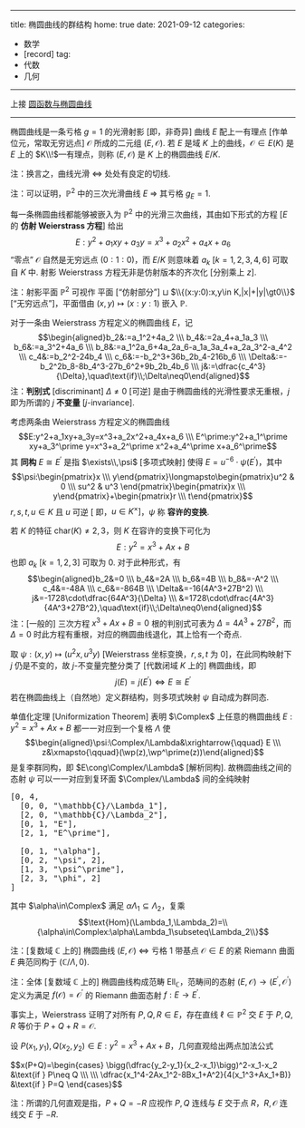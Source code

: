 
---
title: 椭圆曲线的群结构
home: true
date: 2021-09-12
categories:
  - 数学
  - [record]
tag:
  - 代数
  - 几何
---

<script src="../../lib/loader.js"></script>
<script>
const path = "/assets/images/group-law";
const suffix = "svg";
function displayGraph(id, width, height) {
  const 𝓞 = `${path}-${id}.${suffix}`;
  document.write((height != null || height != undefined) ? 
    "<div style='margin:0 auto;'>" + loadFile(𝓞).replace("viewBox", "width=" + width + " height=" + height + " viewBox") + "</div>": 
    "<div style='margin:0 auto;'>" + loadFile(𝓞).replace("viewBox", "width=" + width +  " viewBox") + "</div>");
  document.close();
}
</script>

上接 [圆函数与椭圆曲线](../elliptic-curve)

---

椭圆曲线是一条亏格 $g=1$ 的光滑射影 $[$即，非奇异$]$ 曲线 $E$ 配上一有理点 $[$作单位元，常取无穷远点$]$ $\mathcal{O}$ 所成的二元组 $(E,\mathcal{O})$. 若 $E$ 是域 $K$ 上的曲线，$\mathcal{O}\in E(K)$ 是 $E$ 上的 $K\\!$—有理点，则称 $(E,\mathcal{O})$ 是 $K$ 上的椭圆曲线 $E/K$. 

注：换言之，曲线光滑 $\iff$ 处处有良定的切线.

注：可以证明，$\mathbb{P}^2$ 中的三次光滑曲线 $E$ $\Longrightarrow$ 其亏格 $g_E=1$.

每一条椭圆曲线都能够被嵌入为 $\mathbb{P}^2$ 中的光滑三次曲线，其由如下形式的方程 $[E$ 的 **仿射 Weierstrass 方程**$]$ 给出
$$E:y^2+a_1xy+a_3y=x^3+a_2x^2+a_4x+a_6$$ “零点” $\mathcal{O}$ 自然是无穷远点 $(0:1:0)$，而 $E/K$ 则意味着 $a_k$ $[k=1,2,3,4,6]$ 可取自 $K$ 中. 射影 Weierstrass 方程无非是仿射版本的齐次化 $[$分别乘上 $z]$.

注：射影平面 $\mathbb{P}^2$ 可视作 平面 $[$“仿射部分”$]$ $\sqcup$ $\\{(x:y:0):x,y\in K,|x|+|y|\gt0\\}$ $[$“无穷远点”$]$，平面借由 $(x,y)\longmapsto(x:y:1)$ 嵌入 $\mathbb{P}$.

对于一条由 Weierstrass 方程定义的椭圆曲线 $E$，记 
$$\begin{aligned}b_2&:=a_1^2+4a_2 \\\ b_4&:=2a_4+a_1a_3 \\\ b_6&:=a_3^2+4a_6 \\\ b_8&:=a_1^2a_6+4a_2a_6-a_1a_3a_4+a_2a_3^2-a_4^2 \\\ c_4&:=b_2^2-24b_4 \\\ c_6&:=-b_2^3+36b_2b_4-216b_6 \\\ \Delta&:=-b_2^2b_8-8b_4^3-27b_6^2+9b_2b_4b_6 \\\ j&:=\dfrac{c_4^3}{\Delta},\quad\text{if}\\;\Delta\neq0\end{aligned}$$ 
注：**判别式** $[$discriminant$]$ $\Delta\neq0$ $[$可逆$]$ 是由于椭圆曲线的光滑性要求无重根，$j$ 即为所谓的 $j$ **不变量** $[j$-invariance$]$.

考虑两条由 Weierstrass 方程定义的椭圆曲线
$$E:y^2+a_1xy+a_3y=x^3+a_2x^2+a_4x+a_6 \\\ E^\prime:y^2+a_1^\prime xy+a_3^\prime y=x^3+a_2^\prime x^2+a_4^\prime x+a_6^\prime$$ 其 **同构** $E\cong E^\prime$ 是指 $\exists\\,\psi$ $[$多项式映射$]$ 使得 $E=u^{-6}\cdot\psi(E^\prime)$，其中
$$\psi:\begin{pmatrix}x \\\ y\end{pmatrix}\longmapsto\begin{pmatrix}u^2 & 0 \\\ su^2 & u^3 \end{pmatrix}\begin{pmatrix}x \\\ y\end{pmatrix}+\begin{pmatrix}r \\\ t\end{pmatrix}$$ $r,s,t,u\in K$ 且 $u$ 可逆 $[$ 即，$u\in K^\times]$，$\psi$ 称 **容许的变换**.

若 $K$ 的特征 $\text{char}(K)\neq2,3$，则 $K$ 在容许的变换下可化为
$$E:y^2=x^3+Ax+B$$ 也即 $a_k$ $[k=1,2,3]$ 可取为 $0$. 对于此种形式，有
$$\begin{aligned}b_2&=0 \\\ b_4&=2A \\\ b_6&=4B \\\ b_8&=-A^2 \\\ c_4&=-48A \\\ c_6&=-864B \\\ \Delta&=-16(4A^3+27B^2) \\\ j&=-1728\cdot\dfrac{64A^3}{\Delta} \\\ &=1728\cdot\dfrac{4A^3}{4A^3+27B^2},\quad\text{if}\\;\Delta\neq0\end{aligned}$$
注：$[$一般的$]$ 三次方程 $x^3+Ax+B=0$ 根的判别式可表为 $\Delta=4A^3+27B^2$，而 $\Delta=0$ 时此方程有重根，对应的椭圆曲线退化，其上恰有一个奇点.

取 $\psi:(x,y)\longmapsto(u^2x,u^3y)$ $[$Weierstrass 坐标变换，$r,s,t$ 为 $0]$，在此同构映射下 $j$ 仍是不变的，故 $j$-不变量完整分类了 $[$代数闭域 $K$ 上的$]$ 椭圆曲线，即 $$j(E)=j({E^\prime})\iff E\cong E^\prime$$
若在椭圆曲线上（自然地）定义群结构，则多项式映射 $\psi$ 自动成为群同态.

单值化定理 $[$Uniformization Theorem$]$ 表明 $\Complex$ 上任意的椭圆曲线 $E:y^2=x^3+Ax+B$ 都一一对应到一个复格 $\Lambda$ 使
$$\begin{aligned}\psi:\Complex/\Lambda&\xrightarrow{\qquad} E \\\ z&\xmapsto{\qquad}(\wp(z),\wp^\prime(z))\end{aligned}$$ 是复李群同构，即 $E\cong\Complex/\Lambda$ $[$解析同构$]$. 故椭圆曲线之间的态射 $\psi$ 可以一一对应到复环面 $\Complex/\Lambda$ 间的全纯映射

<pre class="quiver">
[0, 4, 
  [0, 0, "\mathbb{C}/\Lambda_1"], 
  [2, 0, "\mathbb{C}/\Lambda_2"], 
  [0, 1, "E"], 
  [2, 1, "E^\prime"], 
  
  [0, 1, "\alpha"], 
  [0, 2, "\psi", 2], 
  [1, 3, "\psi^\prime"], 
  [2, 3, "\phi", 2]
]
</pre>

其中 $\alpha\in\Complex$ 满足 $\alpha\Lambda_1\subseteq\Lambda_2$，复乘 $$\text{Hom}(\Lambda_1,\Lambda_2)=\\{\alpha\in\Complex:\alpha\Lambda_1\subseteq\Lambda_2\\}$$

注：$[$复数域 $\mathbb{C}$ 上的$]$ 椭圆曲线 $(E,\mathcal{O})$ $\iff$ 亏格 $1$ 带基点 $\mathcal{O}\in E$ 的紧 Riemann 曲面 $E$ 典范同构于 $(\mathbb{C}/\Lambda,0)$. 

注：全体 $[$复数域 $\mathbb{C}$ 上的$]$ 椭圆曲线构成范畴 $\mathsf{Ell}_\mathbb{C}$，范畴间的态射 $(E,\mathcal{O})\longrightarrow(E^\prime,\mathcal{O}^\prime)$ 定义为满足 $f(\mathcal{O})=\mathcal{O}^\prime$ 的 Riemann 曲面态射 $f:E\longrightarrow E^\prime$.

事实上，Weierstrass 证明了对所有 $P,Q,R\in E$，存在直线 $\ell\in\mathbb{P}^2$ 交 $E$ 于 $P,Q,R$ 等价于 $P+Q+R=\mathcal{O}$.

设 $P(x_1,y_1),Q(x_2,y_2)\in E:y^2=x^3+Ax+B$，几何直观给出两点加法公式 
<div class="scroll">
$$x(P+Q)=\begin{cases} \bigg(\dfrac{y_2-y_1}{x_2-x_1}\bigg)^2-x_1-x_2 &\text{if } P\neq Q \\\ \\\ \dfrac{x_1^4-2Ax_1^2-8Bx_1+A^2}{4(x_1^3+Ax_1+B)} &\text{if } P=Q \end{cases}$$
</div>

注：所谓的几何直观是指，$P+Q=-R$ 应视作 $P,Q$ 连线与 $E$ 交于点 $R$，$R,\mathcal{O}$ 连线交 $E$ 于 $-R$.





